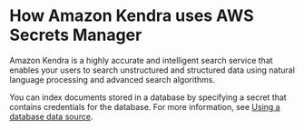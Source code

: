 # How Amazon Kendra uses AWS Secrets Manager<a name="integrating_how-services-use-secrets_KEN"></a>

Amazon Kendra is a highly accurate and intelligent search service that enables your users to search unstructured and structured data using natural language processing and advanced search algorithms\. 

You can index documents stored in a database by specifying a secret that contains credentials for the database\. For more information, see [Using a database data source](https://docs.aws.amazon.com/kendra/latest/dg/getting-started-confluence.html)\.
